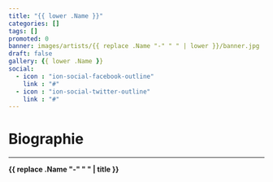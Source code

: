 ```yaml
---
title: "{{ lower .Name }}"
categories: []
tags: []
promoted: 0
banner: images/artists/{{ replace .Name "-" " " | lower }}/banner.jpg
draft: false
gallery: {{ lower .Name }}
social:
  - icon : "ion-social-facebook-outline"
    link : "#"
  - icon : "ion-social-twitter-outline"
    link : "#"
---
```


# Biographie
---

**{{ replace .Name "-" " " | title }}**
